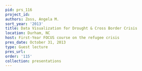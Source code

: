 ```yaml
---
pid: prs_116
project_id: 
authors: Zoss, Angela M.
sort_year: '2013'
title: Data Visualization for Drought & Cross Border Crisis
location: Durham, NC
host: First-Year FOCUS course on the refugee crisis
pres_date: October 31, 2013
type: Guest lecture
pres_url: 
order: '115'
collection: presentations
---
```

